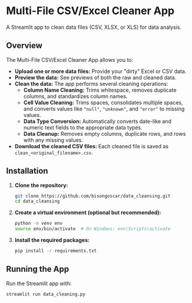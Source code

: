# Multi-File CSV/Excel Cleaner App

A Streamlit app to clean data files (CSV, XLSX, or XLS) for data analysis.

## Overview

The Multi-File CSV/Excel Cleaner App allows you to:
- **Upload one or more data files:** Provide your "dirty" Excel or CSV data.
- **Preview the data:** See previews of both the raw and cleaned data.
- **Clean the data:** The app performs several cleaning operations:
  - **Column Name Cleaning:** Trims whitespace, removes duplicate columns, and standardizes column names.
  - **Cell Value Cleaning:** Trims spaces, consolidates multiple spaces, and converts values like `"null"`, `"unknown"`, and `"error"` to missing values.
  - **Data Type Conversion:** Automatically converts date-like and numeric text fields to the appropriate data types.
  - **Data Cleanup:** Removes empty columns, duplicate rows, and rows with any missing values.
- **Download the cleaned CSV files:** Each cleaned file is saved as `clean_<original_filename>.csv`.

## Installation

1. **Clone the repository:**

    ```bash
    git clone https://github.com/bisongoscar/data_cleansing.git
    cd data_cleansing
    ```

2. **Create a virtual environment (optional but recommended):**

    ```bash
    python -m venv env
    source env/bin/activate  # On Windows: env\Scripts\activate
    ```

3. **Install the required packages:**

    ```bash
    pip install -r requirements.txt
    ```

## Running the App

Run the Streamlit app with:

```bash
streamlit run data_cleaning.py